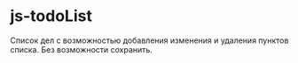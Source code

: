 # js-todoList
Список дел с возможностью добавления изменения и удаления пунктов списка. Без возможности сохранить.
